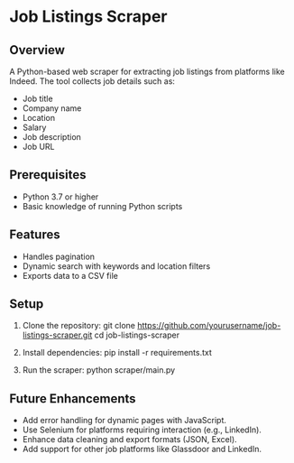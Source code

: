 # Job Listings Scraper

## Overview
A Python-based web scraper for extracting job listings from platforms like Indeed. The tool collects job details such as:
- Job title
- Company name
- Location
- Salary
- Job description
- Job URL

## Prerequisites
- Python 3.7 or higher
- Basic knowledge of running Python scripts

## Features
- Handles pagination
- Dynamic search with keywords and location filters
- Exports data to a CSV file

## Setup
1. Clone the repository:
    git clone https://github.com/yourusername/job-listings-scraper.git cd job-listings-scraper


2. Install dependencies:
    pip install -r requirements.txt


3. Run the scraper:
    python scraper/main.py


## Future Enhancements
- Add error handling for dynamic pages with JavaScript.
- Use Selenium for platforms requiring interaction (e.g., LinkedIn).  
- Enhance data cleaning and export formats (JSON, Excel).
- Add support for other job platforms like Glassdoor and LinkedIn.
